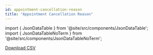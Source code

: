 ```yaml
---
id: appointment-cancellation-reason
title: "Appointment Cancellation Reason"
---
```


import { JsonDataTable } from '@site/src/components/JsonDataTable';
import { JsonDataTableNoTerm } from '@site/src/components/JsonDataTableNoTerm';

<JsonDataTableNoTerm  jsonPath="nodes.seed\.the_tuva_project\.terminology__appointment_cancellation_reason.columns" />

<a href="https://tuva-public-resources.s3.amazonaws.com/versioned_terminology/latest/terminology__appointment_cancellation_reason.csv.gz">Download CSV</a>
